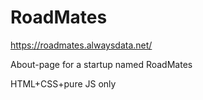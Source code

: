 # RoadMates

https://roadmates.alwaysdata.net/

About-page for a startup named RoadMates

HTML+CSS+pure JS only
